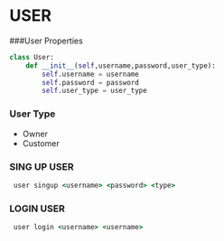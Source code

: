 # USER
###User Properties
```python
class User:
    def __init__(self,username,password,user_type):
        self.username = username
        self.password = password
        self.user_type = user_type
```
### User Type 
* Owner
* Customer

### SING UP USER 
```cmd
 user singup <username> <password> <type>
```  
### LOGIN USER
```cmd
 user login <username> <username>
```
